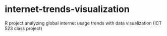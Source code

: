 # internet-trends-visualization
R project analyzing global internet usage trends with data visualization (ICT 523 class project)
